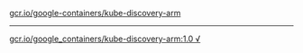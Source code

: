 [gcr.io/google-containers/kube-discovery-arm](https://hub.docker.com/r/sqeven/kube-discovery-arm/tags/) 

----
[gcr.io/google_containers/kube-discovery-arm:1.0 √](https://hub.docker.com/r/sqeven/kube-discovery-arm/tags/)

